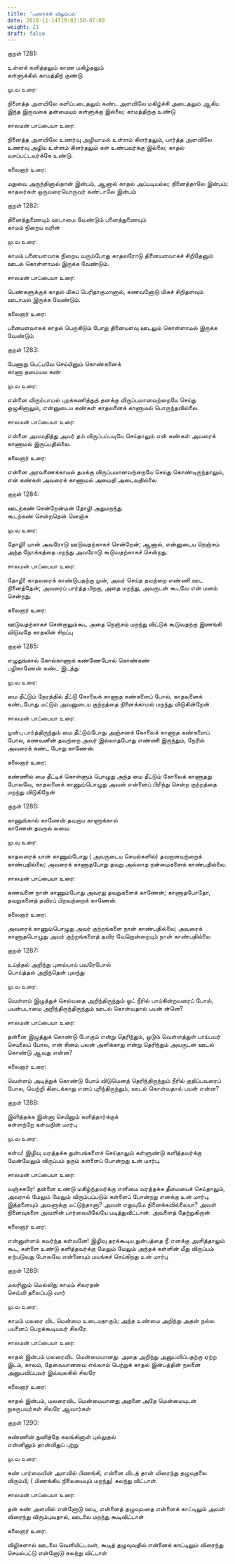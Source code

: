 ```yaml
---
title: 'புணர்ச்சி விதும்பல்'
date: 2018-11-14T19:02:50-07:00
weight: 21
draft: false
---
```



குறள்  1281:

உள்ளக் களித்தலும் காண மகிழ்தலும்  
கள்ளுக்கில் காமத்திற் குண்டு

மு.வ உரை:

நினைத்த அளவிலே களிப்படைதலும் கண்ட அளவிலே மகிழ்ச்சி அடைதலும் ஆகிய இந்த இருவகை தன்மையும் கள்ளுக்கு இல்‌லை; காமத்திற்கு உண்டு

சாலமன் பாப்பையா உரை:

நினைத்த அளவிலே உணர்வு அழியாமல் உள்ளம் கிளர்தலும், பார்த்த அளவிலே உணர்வு அழிய உள்ளம் கிளர்தலும் கள் உண்பவர்க்கு இல்லை; காதல் வசப்பட்டவர்க்கே உண்டு.

கலைஞர் உரை:

மதுவை அருந்தினால்தான் இன்பம், ஆனால் காதல் அப்படியல்ல; நினைத்தாலே இன்பம்; காதலர்கள் ஒருவரையொருவர் கண்டாலே இன்பம்

குறள்  1282:

தினைத்துணையும் ஊடாமை வேண்டும் பனைத்துணையும்  
காமம் நிறைய வரின்

மு.வ உரை:

காமம் பனையளவாக நிறைய வரும்போது காதலரோடு தினையளவாகச் சிறிதேனும் ஊடல் கொள்ளாமல் இருக்க வேண்டும்.

சாலமன் பாப்பையா உரை:

பெண்களுக்குக் காதல் மிகப் பெரிதாகுமானால், கணவனோடு மிகச் சிறிதளவும் ஊடாமல் இருக்க வேண்டும்.

கலைஞர் உரை:

பனையளவாகக் காதல் பெருகிடும் போது தினையளவு ஊடலும் கொள்ளாமல் இருக்க வேண்டும்

குறள்  1283:

பேணாது பெட்பவே செய்யினும் கொண்கனைக்  
காணா தமையல கண்

மு.வ உரை:

என்னை விரும்பாமல் புறக்கணித்துத் தனக்கு விருப்பமானவற்றையே செய்து ஒழுகினாலும், என்னுடைய கண்கள் காதலனைக் காணாமல் பொருந்தவில்லை.

சாலமன் பாப்பையா உரை:

என்னை அவமதித்து அவர் தம் விருப்பப்படியே செய்தாலும் என் கண்கள் அவரைக் காணாமல் இருப்பதில்லை.

கலைஞர் உரை:

என்னை அரவணைக்காமல் தமக்கு விருப்பமானவற்றையே செய்து கொண்டிருந்தாலும், என் கண்கள் அவரைக் காணாமல் அமைதி அடைவதில்லை

குறள்  1284:

ஊடற்கண் சென்றேன்மன் தோழி அதுமறந்து  
கூடற்கண் சென்றதென் னெஞ்சு

மு.வ உரை:

தோழி! யான் அவரோடு ஊடுவதற்காகச் சென்றேன்; ஆனால், என்னுடைய நெஞ்சம் அந்த நோக்கத்தை மறந்து அவரோடு கூடுவதற்காகச் சென்றது.

சாலமன் பாப்பையா உரை:

தோழி! காதலரைக் காண்டுபதற்கு முன், அவர் செய்த தவற்றை எண்ணி ஊட நினைத்தேன்; அவரைப் பார்த்த பிறகு, அதை மறந்து, அவருடன் கூடவே என் மனம் சென்றது.

கலைஞர் உரை:

ஊடுவதற்காகச் சென்றாலும்கூட அதை நெஞ்சம் மறந்து விட்டுக் கூடுவதற்கு இணங்கி விடுவதே காதலின் சிறப்பு

குறள்  1285:

எழுதுங்கால் கோல்காணாக் கண்ணேபோல் கொண்கண்  
பழிகாணேன் கண்ட இடத்து

மு.வ உரை:

மை தீட்டும் நேரத்தில் தீட்டு் கோலைக் காணாத கண்களைப் போல், காதலனைக் கண்டபோது மட்டும் அவனுடைய குற்றத்தை நினைக்காமல் மறந்து விடுகின்றேன்.

சாலமன் பாப்பையா உரை:

முன்பு பார்த்திருந்தும் மை தீட்டும்போது அஞ்சனக் கோலைக் காணாத கண்களைப் போல, கணவனின் தவற்றை அவர் இல்லாதபோது எண்ணி இருந்தும், நேரில் அவரைக் கண்ட போது காணேன்.

கலைஞர் உரை:

கண்ணில் மை தீட்டிக் கொள்ளும் பொழுது அந்த மை தீட்டும் கோலைக் காணாதது போலவே, காதலனைக் காணும்பொழுது அவன் என்னைப் பிரிந்து சென்ற குற்றத்தை மறந்து விடுகிறேன்

குறள்  1286:

காணுங்கால் காணேன் தவறாய காணாக்கால்  
காணேன் தவறல் லவை

மு.வ உரை:

காதலரைக் யான் காணும்போது ( அவருடைய செயல்களில்) தவறானவற்றைக் காண்பதில்லை; அவரைக் காணாதபோது தவறு அல்லாத நன்மைகளைக் காண்பதில்லை.

சாலமன் பாப்பையா உரை:

கணவனை நான் காணும்போது அவரது தவறுகளைக் காணேன்; காணாதபோதோ, தவறுகளைத் தவிரப் பிறவற்றைக் காணேன்.

கலைஞர் உரை:

அவரைக் காணும்பொழுது அவர் குற்றங்களை நான் காண்பதில்லை; அவரைக் காணாதபொழுது அவர் குற்றங்களைத் தவிர வேறொன்றையும் நான் காண்பதில்லை

குறள்  1287:

உய்த்தல் அறிந்து புனல்பாய் பவரேபோல்  
பொய்த்தல் அறிந்தென் புலந்து

மு.வ உரை:

வெள்ளம் இழுத்துச் செல்வதை அறிந்திருந்தும் ஓட் நீரில் பாய்கின்றவரைப் போல், பயன்படாமை அறிந்திருந்திருந்தும் ஊடல் கொள்வதால் பயன் ன்னெ?

சாலமன் பாப்பையா உரை:

தன்னை இழுத்துக் கொண்டு போகும் என்று தெரிந்தும், ஓடும் வெள்ளத்துள் பாய்பவர் செயலைப் போல, என் சினம் பலன் அளிக்காது என்று தெரிந்தும் அவருடன் ஊடல் கொண்டு ஆவது என்ன?

கலைஞர் உரை:

வெள்ளம் அடித்துக் கொண்டு போய் விடுமெனத் தெரிந்திருந்தும் நீரில் குதிப்பவரைப் போல, வெற்றி கிடைக்காது எனப் புரிந்திருந்தும், ஊடல் கொள்வதால் பயன் என்ன?

குறள்  1288:

இளித்தக்க இன்னா செயினும் களித்தார்க்குக்  
கள்ளற்றே கள்வநின் மார்பு

மு.வ உரை:

கள்வ! இழிவு வரத்தக்க துன்பங்களைச் செய்தாலும் கள்ளுண்டு களித்தவர்க்கு மேன்‌மேலும் விருப்பம் தரும் கள்ளைப் போன்றது உன் மார்பு.

சாலமன் பாப்பையா உரை:

வஞ்சகரே! தன்னை உண்டு மகிழ்ந்தவர்க்கு எளிமை வரத்தக்க தீமையைச் செய்தாலும், அவரால் மேலும் மேலும் விரும்பப்படும் கள்ளைப் போன்றது எனக்கு உன் மார்பு. இத்தனையும் அவளுக்கு மட்டுந்தானா? அவன் எதுவுமே நினைக்கவில்லையா? அவள் நினைவுகளை அவளின் பார்வையிலேயே படித்துவிட்டான். அவளைத் தேற்றுகிறான்.

கலைஞர் உரை:

என்னுள்ளம் கவர்ந்த கள்வனே! இழிவு தரக்கூடிய துன்பத்தை நீ எனக்கு அளித்தாலும் கூட, கள்ளை உண்டு களித்தவர்க்கு மேலும் மேலும் அந்தக் கள்ளின் மீது விருப்பம் ஏற்படுவது போலவே என்னையும் மயங்கச் செய்கிறது உன் மார்பு

குறள்  1289:

மலரினும் மெல்லிது காமம் சிலரதன்  
செவ்வி தலைப்படு வார்

மு.வ உரை:

காமம் மலரை விட மென்மை உடையதாகும்; அந்த உண்மை அறிந்து அதன் நல்ல பயனைப் பெறக்கூடியவர் சிலரே.

சாலமன் பாப்பையா உரை:

காதல் இன்பம் மலரைவிட மென்மையானது. அதை அறிந்து அனுபவிப்பதற்கு ஏற்ற இடம், காலம், தேவையானவை எல்லாம் பெற்றுக் காதல் இன்பத்தின் நலனை அனுபவிப்பவர் இவ்வுலகில் சிலரே

கலைஞர் உரை:

காதல் இன்பம், மலரைவிட மென்மையானது அதனை அதே மென்மையுடன் நுகருபவர்கள் சிலரே ஆவார்கள்

குறள்  1290:

கண்ணின் துனித்தே கலங்கினாள் புல்லுதல்  
என்னினும் தான்விதுப் புற்று

மு.வ உரை:

கண் பார்வையின் அளவில் பிணங்கி, என்னை விடத் தான் விரைந்து தழுவுதலை விரும்பி, ( பிணங்கிய நிலையையும் மறந்து) கலந்து விட்டாள்.

சாலமன் பாப்பையா உரை:

தன் கண் அளவில் என்னோடு ஊடி, என்னைத் தழுவுவதை என்னைக் காட்டிலும் அவள் விரைந்து விரும்புவதால், ஊடலை மறந்து கூடிவிட்டாள்

கலைஞர் உரை:

விழிகளால் ஊடலை வெளியிட்டவள், கூடித் தழுவுவதில் என்னைக் காட்டிலும் விரைந்து செயல்பட்டு என்னோடு கலந்து விட்டாள்